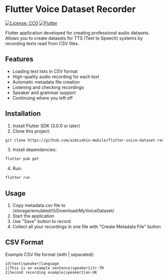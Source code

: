# Flutter Voice Dataset Recorder

[![License: CC0](https://img.shields.io/badge/License-CC0-red.svg)](https://creativecommons.org/publicdomain/zero/1.0/)
[![Flutter](https://img.shields.io/badge/Flutter-%3E%3D3.0.0-blue)](https://flutter.dev)

Flutter application developed for creating professional audio datasets. Allows you to create datasets for TTS (Text to Speech) systems by recording texts read from CSV files.

## Features

- Loading text lists in CSV format
- High-quality audio recording for each text
- Automatic metadata file creation
- Listening and checking recordings
- Speaker and grammar support
- Continuing where you left off

## Installation

1. Install Flutter SDK (3.0.0 or later)
2. Clone this project:
```bash
git clone https://github.com/azmisahin-mobile/flutter-voice-dataset-recorder.git
```
3. Install dependencies:
```bash
flutter pub get
```
4. Run:
```bash
flutter run
```

## Usage
1. Copy metadata.csv file to /storage/emulated/0/Download/MyVoiceDataset/
2. Start the application
3. Use "Save" button to record
4. Collect all your recordings in one file with "Create Metadata File" button

## CSV Format

Example CSV file format (with | separated):
```csv
id|text|speaker|language
1|This is an example sentence|speaker1|tr-TR
2|Second recording example|speaker2|en-UK
```
